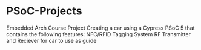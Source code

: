 # PSoC-Projects

Embedded Arch Course Project
Creating a car using a Cypress PSoC 5 that contains the following features:
NFC/RFID Tagging System
RF Transmitter and Reciever for car to use as guide
